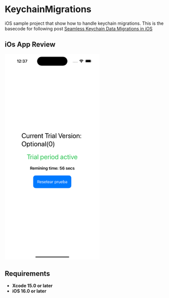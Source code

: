 # KeychainMigrations
iOS sample project that show how to handle keychain migrations. This is the basecode for following post [Seamless Keychain Data Migrations in iOS](https://javios.eu/uncategorized/seamless-keychain-data-migrations/)

## iOs App Review
<img src="media/review.png" alt="Playground on action" width="300">

## Requirements

- **Xcode 15.0 or later**
- **iOS 16.0 or later**

